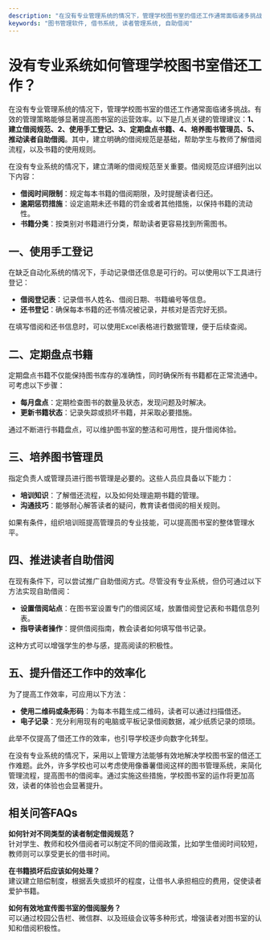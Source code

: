 ```yaml
---
description: "在没有专业管理系统的情况下，管理学校图书室的借还工作通常面临诸多挑战。有效的管理策略能够显著提高图书室的运营效率。以下是几点关键的管理建议：**1、建立借阅规范、2、使用手工登记、3、定期盘点书籍、4、培养图书管理员、5、推动读者自助借阅**。其中，建立明确的借阅规范是基础，帮助学生与教师了解借阅流程，以及书籍的使用规则。"
keywords: "图书管理软件, 借书系统, 读者管理系统, 自助借阅"
---
```

# 没有专业系统如何管理学校图书室借还工作？

在没有专业管理系统的情况下，管理学校图书室的借还工作通常面临诸多挑战。有效的管理策略能够显著提高图书室的运营效率。以下是几点关键的管理建议：**1、建立借阅规范、2、使用手工登记、3、定期盘点书籍、4、培养图书管理员、5、推动读者自助借阅**。其中，建立明确的借阅规范是基础，帮助学生与教师了解借阅流程，以及书籍的使用规则。

在没有专业系统的情况下，建立清晰的借阅规范至关重要。借阅规范应详细列出以下内容：

- **借阅时间限制**：规定每本书籍的借阅期限，及时提醒读者归还。
- **逾期惩罚措施**：设定逾期未还书籍的罚金或者其他措施，以保持书籍的流动性。
- **书籍分类**：按类别对书籍进行分类，帮助读者更容易找到所需图书。

## **一、使用手工登记**

在缺乏自动化系统的情况下，手动记录借还信息是可行的。可以使用以下工具进行登记：

- **借阅登记表**：记录借书人姓名、借阅日期、书籍编号等信息。
- **还书登记**：确保每本书籍的还书情况被记录，并核对是否完好无损。
  
在填写借阅和还书信息时，可以使用Excel表格进行数据管理，便于后续查阅。

## **二、定期盘点书籍**

定期盘点书籍不仅能保持图书库存的准确性，同时确保所有书籍都在正常流通中。可考虑以下步骤：

- **每月盘点**：定期检查图书的数量及状态，发现问题及时解决。
- **更新书籍状态**：记录失踪或损坏书籍，并采取必要措施。
  
通过不断进行书籍盘点，可以维护图书室的整洁和可用性，提升借阅体验。

## **三、培养图书管理员**

指定负责人或管理员进行图书管理是必要的。这些人员应具备以下能力：

- **培训知识**：了解借还流程，以及如何处理逾期书籍的管理。
- **沟通技巧**：能够耐心解答读者的疑问，教育读者借阅的相关规则。
  
如果有条件，组织培训班提高管理员的专业技能，可以提高图书室的整体管理水平。

## **四、推进读者自助借阅**

在现有条件下，可以尝试推广自助借阅方式。尽管没有专业系统，但仍可通过以下方法实现自助借阅：

- **设置借阅站点**：在图书室设置专门的借阅区域，放置借阅登记表和书籍信息列表。
- **指导读者操作**：提供借阅指南，教会读者如何填写借书记录。

这种方式可以增强学生的参与感，提高阅读的积极性。

## **五、提升借还工作中的效率化**

为了提高工作效率，可应用以下方法：

- **使用二维码或条形码**：为每本书籍生成二维码，读者可以通过扫描借还。
- **电子记录**：充分利用现有的电脑或平板记录借阅数据，减少纸质记录的烦琐。

此举不仅提高了借还工作的效率，也引导学校逐步向数字化转型。

在没有专业系统的情况下，采用以上管理方法能够有效地解决学校图书室的借还工作难题。此外，许多学校也可以考虑使用像番薯借阅这样的图书管理系统，来简化管理流程，提高图书的借阅率。通过实施这些措施，学校图书室的运作将更加高效，读者的体验也会显著提升。

## 相关问答FAQs

**如何针对不同类型的读者制定借阅规范？**  
针对学生、教师和校外借阅者可以制定不同的借阅政策，比如学生借阅时间较短，教师则可以享受更长的借书时间。

**在书籍损坏后应该如何处理？**  
建议建立赔偿制度，根据丢失或损坏的程度，让借书人承担相应的费用，促使读者爱护书籍。

**如何有效地宣传图书室的借阅服务？**  
可以通过校园公告栏、微信群、以及班级会议等多种形式，增强读者对图书室的认知和借阅积极性。
